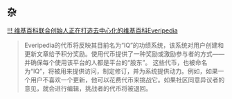 ## 杂

[!!! 维基百科联合创始人正在打造去中心化的维基百科Everipedia](https://allrecode.com/post/32065)
>Everipedia的代币将反映其目前名为“IQ”的功绩系统，该系统对用户创建和更新文章给予积分奖励。使用代币提供了一种奖励或激励参与者的方式——并确保每个使用该平台的人都是平台的“股东”。
>这些代币，也被命名为“IQ”，将被用来提供访问，制定修订，并为系统提供动力。例如，如果一个用户不喜欢一个更新，他可以花费代币来挑战它。如果社区同意异议者的意见，就会进行编辑，挑战者的代币将被退回。
